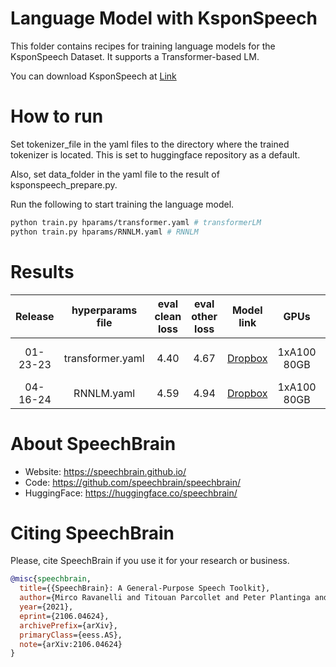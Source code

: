 # Language Model with KsponSpeech

This folder contains recipes for training language models for the KsponSpeech Dataset. It supports a Transformer-based LM.

You can download KsponSpeech at [Link](https://aihub.or.kr/aihubdata/data/view.do?currMenu=115&topMenu=100&aihubDataSe=realm&dataSetSn=123)

# How to run
Set tokenizer_file in the yaml files to the directory where the trained tokenizer is located. This is set to huggingface repository as a default.

Also, set data_folder in the yaml file to the result of ksponspeech_prepare.py.

Run the following to start training the language model.

```bash
python train.py hparams/transformer.yaml # transformerLM
python train.py hparams/RNNLM.yaml # RNNLM
```
# Results

| Release | hyperparams file | eval clean loss | eval other loss | Model link | GPUs |Training time|
|:----:|:----:|:----:|:----:|:----:|:----:|:----:|
|01-23-23|transformer.yaml|4.40|4.67|[Dropbox](https://www.dropbox.com/sh/egv5bdn8b5i45eo/AAB7a8gFt2FqbnO4yhL6DQ8na?dl=0)|1xA100 80GB|17 hours 2 mins|
|04-16-24|RNNLM.yaml|4.59|4.94|[Dropbox](https://www.dropbox.com/sh/egv5bdn8b5i45eo/AAB7a8gFt2FqbnO4yhL6DQ8na?dl=0)|1xA100 80GB|50 mins|

# About SpeechBrain
- Website: https://speechbrain.github.io/
- Code: https://github.com/speechbrain/speechbrain/
- HuggingFace: https://huggingface.co/speechbrain/


# Citing SpeechBrain
Please, cite SpeechBrain if you use it for your research or business.

```bibtex
@misc{speechbrain,
  title={{SpeechBrain}: A General-Purpose Speech Toolkit},
  author={Mirco Ravanelli and Titouan Parcollet and Peter Plantinga and Aku Rouhe and Samuele Cornell and Loren Lugosch and Cem Subakan and Nauman Dawalatabad and Abdelwahab Heba and Jianyuan Zhong and Ju-Chieh Chou and Sung-Lin Yeh and Szu-Wei Fu and Chien-Feng Liao and Elena Rastorgueva and François Grondin and William Aris and Hwidong Na and Yan Gao and Renato De Mori and Yoshua Bengio},
  year={2021},
  eprint={2106.04624},
  archivePrefix={arXiv},
  primaryClass={eess.AS},
  note={arXiv:2106.04624}
}
```

